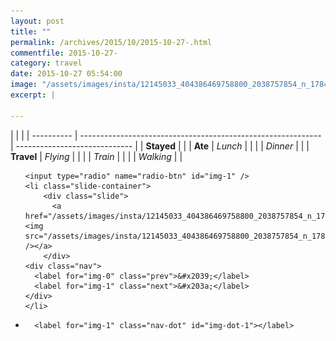 ```yaml
---
layout: post
title: ""
permalink: /archives/2015/10/2015-10-27-.html
commentfile: 2015-10-27-
category: travel
date: 2015-10-27 05:54:00
image: "/assets/images/insta/12145033_404386469758800_2038757854_n_17845006888047535.jpg"
excerpt: |
  
---
```


|            |                                                              |
| ---------- | ------------------------------------------------------------ | ----------------------------- |
| **Stayed** |  |
| **Ate**    | _Lunch_                                                      |          |
|            | _Dinner_                                                     |          |
| **Travel** | _Flying_                                                     |          |
|            | _Train_                                                      |          |
|            | _Walking_                                                    |          |





<ul class="slides">

    <input type="radio" name="radio-btn" id="img-1" />
    <li class="slide-container">
        <div class="slide">
          <a href="/assets/images/insta/12145033_404386469758800_2038757854_n_17845006888047535.jpg"><img src="/assets/images/insta/12145033_404386469758800_2038757854_n_17845006888047535.jpg" /></a>
        </div>
    <div class="nav">
      <label for="img-0" class="prev">&#x2039;</label>
      <label for="img-1" class="next">&#x203a;</label>
    </div>
    </li>
                
<li class="nav-dots">

      <label for="img-1" class="nav-dot" id="img-dot-1"></label>

</li>
</ul>        
        

        